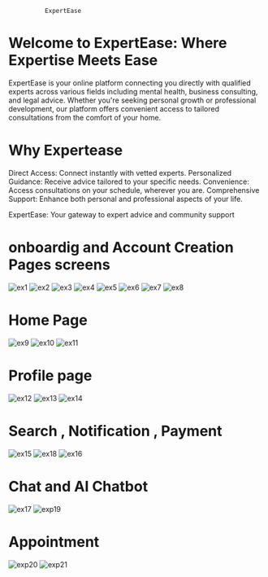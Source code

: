               ExpertEase 
# Welcome to ExpertEase: Where Expertise Meets Ease
ExpertEase is your online platform connecting you directly with qualified experts across various fields including mental health, business consulting, and legal advice. Whether you're seeking personal growth or professional development, our platform offers convenient access to tailored consultations from the comfort of your home.

# Why Expertease

Direct Access: Connect instantly with vetted experts.
Personalized Guidance: Receive advice tailored to your specific needs.
Convenience: Access consultations on your schedule, wherever you are.
Comprehensive Support: Enhance both personal and professional aspects of your life.

ExpertEase: Your gateway to expert advice and community support

# onboardig and Account Creation Pages screens

![ex1](https://github.com/user-attachments/assets/84673517-2c52-4839-bf70-e5e6deb2156d)  ![ex2](https://github.com/user-attachments/assets/1f56288b-8b89-459e-8bc6-6aaa0dae93da)
![ex3](https://github.com/user-attachments/assets/58922584-fd2d-4685-9a9a-01eb88ec402e) ![ex4](https://github.com/user-attachments/assets/0210bed1-acfb-46c8-be11-7cdc5f84e401) ![ex5](https://github.com/user-attachments/assets/6d62eebd-c0e5-4887-a0e8-76f2cdc1de4b)      ![ex6](https://github.com/user-attachments/assets/b5ad7d1d-5cdc-424d-bd6f-724d767c8a8b)   ![ex7](https://github.com/user-attachments/assets/74eba70c-38de-4fc3-aa2a-f6ddd828b8bd)  ![ex8](https://github.com/user-attachments/assets/2cb9d632-7122-4127-885f-4d720806d2ba) 

# Home Page
![ex9](https://github.com/user-attachments/assets/88683c40-4008-418e-80e4-398ba4433b7a)   ![ex10](https://github.com/user-attachments/assets/059a5963-8c1c-4144-b746-5fef1e8ae208)  ![ex11](https://github.com/user-attachments/assets/744fe6a6-4d4b-45fd-93d1-6f771bb51763)


# Profile page

![ex12](https://github.com/user-attachments/assets/6cf5d895-6f64-4c81-b302-b11f93f03611)  ![ex13](https://github.com/user-attachments/assets/788bb0a9-1c97-45ca-86f3-547eec53b3c4)  ![ex14](https://github.com/user-attachments/assets/9315563c-2a34-42b4-9f48-47e9a3890ba1)

# Search , Notification , Payment

![ex15](https://github.com/user-attachments/assets/e10de0c7-0fa2-41c2-9d42-3a9681c22f03) ![ex18](https://github.com/user-attachments/assets/6dd98f8f-28e3-4fec-b6ab-e7796a531f56)  ![ex16](https://github.com/user-attachments/assets/c6a478c1-80ed-4ecd-a879-08dfa34d0bcd)

# Chat and AI Chatbot
![ex17](https://github.com/user-attachments/assets/c5d128d5-c04a-43a8-9ab6-5c70ec1b065d)  ![exp19](https://github.com/user-attachments/assets/39be3a28-6126-46f4-91e0-8aa22816b5f6)

# Appointment
![exp20](https://github.com/user-attachments/assets/1b09b8e8-b0c2-4110-a64b-96a587ad6eb3)  ![exp21](https://github.com/user-attachments/assets/f7c18691-84fd-4d5c-91f7-1c27e6b9d5ec)

